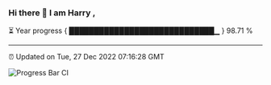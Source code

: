 ### Hi there 👋 I am Harry , 

⏳ Year progress { █████████████████████████████▁ } 98.71 %

---

⏰ Updated on Tue, 27 Dec 2022 07:16:28 GMT

![Progress Bar CI](https://github.com/duykhang68/duykhang68/workflows/Progress%20Bar%20CI/badge.svg)
